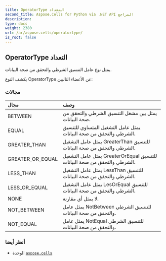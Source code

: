 ```yaml
---
title: OperatorType التعداد
second_title: Aspose.Cells for Python via .NET API المراجع
description:
type: docs
weight: 2380
url: /ar/aspose.cells/operatortype/
is_root: false
---
```

##  OperatorType التعداد
يمثل نوع عامل التنسيق الشرطي والتحقق من صحة البيانات.



يكشف النوع OperatorType عن الأعضاء التاليين:

###  مجالات
| مجال| وصف|
| :- | :- |
| BETWEEN | يمثل بين مشغل التنسيق الشرطي والتحقق من صحة البيانات.|
| EQUAL | يمثل عامل التشغيل المتساوي للتنسيق الشرطي والتحقق من صحة البيانات.|
| GREATER_THAN | يمثل عامل التشغيل GreaterThan للتنسيق الشرطي والتحقق من صحة البيانات.|
| GREATER_OR_EQUAL | يمثل عامل التشغيل GreaterOrEqual للتنسيق الشرطي والتحقق من صحة البيانات.|
| LESS_THAN | يمثل عامل التشغيل LessThan للتنسيق الشرطي والتحقق من صحة البيانات.|
| LESS_OR_EQUAL | يمثل عامل التشغيل LesOrEqual للتنسيق الشرطي والتحقق من صحة البيانات.|
| NONE | لا يمثل أي مقارنة.|
| NOT_BETWEEN | يمثل عامل NotBetween للتنسيق الشرطي والتحقق من صحة البيانات.|
| NOT_EQUAL | يمثل عامل NotEqual للتنسيق الشرطي والتحقق من صحة البيانات.|



###  أنظر أيضا
* الوحدة [`aspose.cells`](..)
